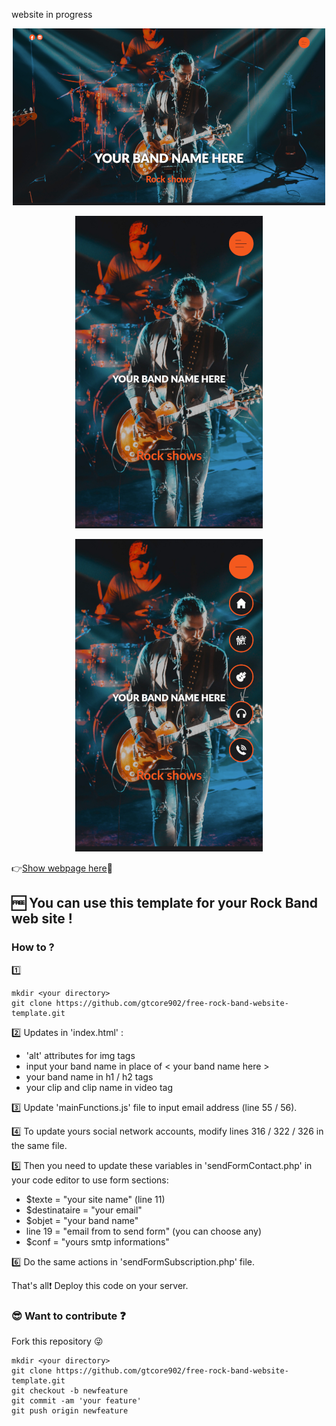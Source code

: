 


website in progress
<p align="center">
  <img width="500" height="283" src="./img/screenshots/desktop.png" alt="Illustrations web page desktop">
</p>
<p align="center">
  <img width="300" height="500" src="./img/screenshots/mobile.png" alt="Illustrations web page mobile">
</p>
<p align="center">
  <img width="300" height="500" src="./img/screenshots//mobile-menu.png" alt="Illustrations web page mobile menu">
</p>


:point_right:[Show webpage here](https://gtcore902.github.io/free-rock-band-website-template/):metal:

## :free: You can use this template for your Rock Band web site !

### How to ?

:one:
```
mkdir <your directory>
git clone https://github.com/gtcore902/free-rock-band-website-template.git
```

:two: Updates in 'index.html' :
* 'alt' attributes for img tags
* input your band name in place of < your band name here >
* your band name in h1 / h2 tags
* your clip and clip name in video tag

:three: Update 'mainFunctions.js' file to input email address (line 55 / 56).

:four: To update yours social network accounts, modify lines 316 / 322 / 326 in the same file.

:five: Then you need to update these variables in 'sendFormContact.php' in your code editor to use form sections:
* $texte = "your site name" (line 11)
* $destinataire = "your email"
* $objet = "your band name"
* line 19 = "email from to send form" (you can choose any)
* $conf = "yours smtp informations"

:six: Do the same actions in 'sendFormSubscription.php' file.

That's all:exclamation:
Deploy this code on your server.

### :sunglasses: Want to contribute :question:

Fork this repository :stuck_out_tongue_winking_eye:
```
mkdir <your directory>
git clone https://github.com/gtcore902/free-rock-band-website-template.git
git checkout -b newfeature
git commit -am 'your feature'
git push origin newfeature
```
